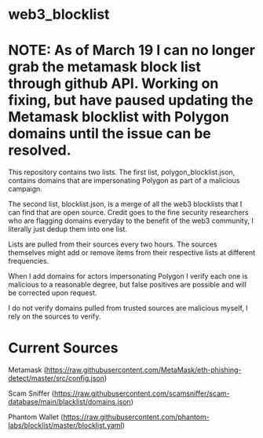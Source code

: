 # web3_blocklist

# NOTE: As of March 19 I can no longer grab the metamask block list through github API. Working on fixing, but have paused updating the Metamask blocklist with Polygon domains until the issue can be resolved.

This repository contains two lists. The first list, polygon_blocklist.json, contains domains that are impersonating Polygon as part of a malicious campaign.

The second list, blocklist.json, is a merge of all the web3 blocklists that I can find that are open source. Credit goes to the fine security researchers who are flagging domains everyday to the benefit of the web3 community, I literally just dedup them into one list.

Lists are pulled from their sources every two hours. The sources themselves might add or remove items from their respective lists at different frequencies.

When I add domains for actors impersonating Polygon I verify each one is malicious to a reasonable degree, but false positives are possible and will be corrected upon request.

I do not verify domains pulled from trusted sources are malicious myself, I rely on the sources to verify.

# Current Sources

Metamask
(https://raw.githubusercontent.com/MetaMask/eth-phishing-detect/master/src/config.json)

Scam Sniffer
(https://raw.githubusercontent.com/scamsniffer/scam-database/main/blacklist/domains.json)

Phantom Wallet
(https://raw.githubusercontent.com/phantom-labs/blocklist/master/blocklist.yaml)

